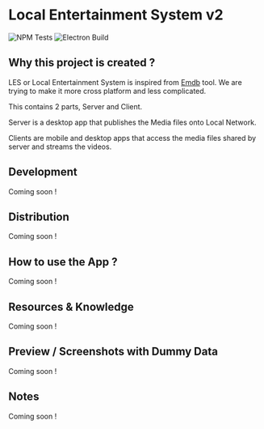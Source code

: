 # Local Entertainment System v2
![NPM Tests](https://github.com/vukkumsp/local-entertainment-system/actions/workflows/npm-tests-workflow.yml/badge.svg)
![Electron Build](https://github.com/vukkumsp/local-entertainment-system/actions/workflows/electron-build-workflow.yml/badge.svg)

## Why this project is created ?

LES or Local Entertainment System is inspired from [Emdb](https://www.emdb.eu/) tool. We are trying to make it more cross platform and less complicated.

This contains 2 parts, Server and Client.

Server is a desktop app that publishes the Media files onto Local Network.

Clients are mobile and desktop apps that access the media files shared by server and streams the videos.

## Development

Coming soon !
<!-- Run `npm run electron` for dev app to run locally. -->

## Distribution

Coming soon !
<!-- We are using [`electron-package`](https://github.com/electron/electron-packager) library for generating an executable package based on OS & Architecture.
Steps:
1. Install NPM Libraries with `npm install`
2. Generate package with `npx electron-packager . LESv1 --platform=win32 --arch=x64 --electron-version=18.2.0 --out=dist-electron-app`
    - It will generate an executable file along with its support files in ./dist-electron-app folder for windows os
    - You can refer to Electron-Packager Github page README file for understanding the above cmd [here](https://github.com/electron/electron-packager) and also customizing for other Operating Systems & Architectures. -->

## How to use the App ?

Coming soon !
<!-- 1. Generate package with script `npm run build-dist-app`
2. Create a basic dbConfig.json file somewhere
3. Either copy the generated package to resources location or just run the executable file .exe in the generated folder.
4. Go to Settings page of App
5. Update the dbConfig file path and click 'Update'
6. Update the 'Movies' folder path & 'TV Series' folder path and click 'Update Paths'
7. Finally click 'Sync Folder Data'
8. Now, App should have generated all the resources in dbConfig.json file
9. Go to Movies page or TV Series page and explore. -->

## Resources & Knowledge

Coming soon !
<!-- IPC is being used when some features are not available to frontend process. Example: Angular process won't allow accessing local file system apart from its project assets folder. To mitigate this we take help of NodeJs process.

IPC is explained better in [here](https://github.com/marcialwushu/angular-electron/wiki/Using-IPC-in-Angular#a-simple-workaround) -->


## Preview / Screenshots with Dummy Data

Coming soon !
<!-- <img width="948" alt="Screenshot 2022-09-18 134159" src="https://user-images.githubusercontent.com/9028439/190892694-6c236dff-4ece-4413-8922-9d203e1a9c99.png">
<img width="944" alt="Screenshot 2022-09-18 134237" src="https://user-images.githubusercontent.com/9028439/190892709-de4b58d5-6e1a-4ff3-9f0f-6d0d90037dcf.png">
<img width="943" alt="Screenshot 2022-09-18 134259" src="https://user-images.githubusercontent.com/9028439/190892713-5f929f28-4d4b-4430-b8dc-dee0dadbd09b.png">
<img width="960" alt="image" src="https://user-images.githubusercontent.com/9028439/190990778-a27803b5-31e9-45ab-bae5-69f1f8167155.png"> -->


## Notes

Coming soon !
<!-- This project was generated with [Angular CLI](https://github.com/angular/angular-cli) version 13.3.4. & based on [Electron Project](https://github.com/custom-templates/angular-electron-project-v2) -->
